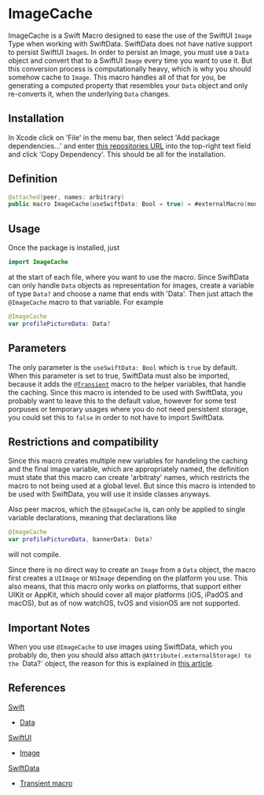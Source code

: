 # ImageCache
ImageCache is a Swift Macro designed to ease the use of the SwiftUI `Image` Type when working with SwiftData. SwiftData does not have native support to persist SwiftUI `Image`s. In order to persist an Image, you must use a `Data` object and convert that to a SwiftUI `Image` every time you want to use it. But this conversion process is computationally heavy, which is why you should somehow cache to `Image`. This macro handles all of that for you, be generating a computed property that resembles your `Data` object and only re-converts it, when the underlying `Data` changes.

## Installation
In Xcode click on 'File' in the menu bar, then select 'Add package dependencies...' and enter [this repositories URL](git@github.com:qhilipp/ImageCache.git) into the top-right text field and click 'Copy Dependency'. This should be all for the installation. 

## Definition
```swift
@attached(peer, names: arbitrary)
public macro ImageCache(useSwiftData: Bool = true) = #externalMacro(module: "ImageCacheMacros", type: "ImageCacheMacro")
```

## Usage
Once the package is installed, just
```swift
import ImageCache
```
at the start of each file, where you want to use the macro. Since SwiftData can only handle `Data` objects as representation for images, create a variable of type `Data?` and choose a name that ends with 'Data'. Then just attach the `@ImageCache` macro to that variable. For example
```swift
@ImageCache
var profilePictureData: Data?
```

## Parameters
The only parameter is the `useSwiftData: Bool` which is `true` by default. When this parameter is set to true, SwiftData must also be imported, because it adds the [`@Transient`](https://developer.apple.com/documentation/swiftdata/transient()) macro to the helper variables, that handle the caching. Since this macro is intended to be used with SwiftData, you probably want to leave this to the default value, however for some test porpuses or temporary usages where you do not need persistent storage, you could set this to `false` in order to not have to import SwiftData.

## Restrictions and compatibility
Since this macro creates multiple new variables for handeling the caching and the final image variable, which are appropriately named, the definition must state that this macro can create 'arbitraty' names, which restricts the macro to not being used at a global level. But since this macro is intended to be used with SwiftData, you will use it inside classes anyways. 

Also peer macros, which the `@ImageCache` is, can only be applied to single variable declarations, meaning that declarations like
```swift
@ImageCache
var profilePictureData, bannerData: Data?
```
will not compile.

Since there is no direct way to create an `Image` from a `Data` object, the macro first creates a `UIImage` or `NSImage` depending on the platform you use. This also means, that this macro only works on platforms, that support either UIKit or AppKit, which should cover all major platforms (iOS, iPadOS and macOS), but as of now watchOS, tvOS and visionOS are not supported.

## Important Notes
When you use `@ImageCache` to use images using SwiftData, which you probably do, then you should also attach `@Attribute(.externalStorage) to the `Data?` object, the reason for this is explained in [this article](https://www.hackingwithswift.com/quick-start/swiftdata/how-to-store-swiftdata-attributes-in-an-external-file).

## References
[Swift](https://developer.apple.com/documentation/swift/)
- [Data](https://developer.apple.com/documentation/foundation/data)

[SwiftUI](https://developer.apple.com/documentation/swiftui/)
 - [Image](https://developer.apple.com/documentation/swiftui/image)
 
[SwiftData](https://developer.apple.com/documentation/swiftdata)
 - [Transient macro](https://developer.apple.com/documentation/swiftdata/transient())
